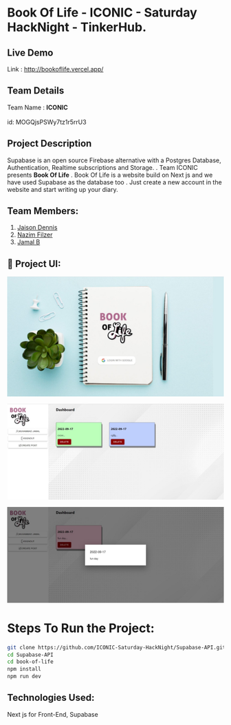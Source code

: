# Book Of Life - ICONIC - Saturday HackNight - TinkerHub.

## Live Demo 

Link : http://bookoflife.vercel.app/

## Team Details

Team Name : <b>ICONIC</b> <br></br>id: MOGQjsPSWy7tz1r5rrU3

## Project Description

Supabase is an open source Firebase alternative with a Postgres Database, Authentication, Realtime subscriptions and Storage. . Team ICONIC presents <b>Book Of Life</b> . Book Of Life is a website build on Next js and we have used Supabase as the database too . Just create a new account in the website and start writing up your diary.

## Team Members:

1. [Jaison Dennis](https://github.com/jaison080) 
2. [Nazim Filzer](https://github.com/NazimFilzer) 
3. [Jamal B](https://github.com/jamaljm) 

## 🔧 Project UI:

![Project Home](https://github.com/ICONIC-Saturday-HackNight/Supabase-API/blob/main/images/img2.jpeg)

![Project Dashboard](https://github.com/ICONIC-Saturday-HackNight/Supabase-API/blob/main/images/img1.jpeg)

![Project Dashboard](https://github.com/ICONIC-Saturday-HackNight/Supabase-API/blob/main/images/img.jpeg)

# Steps To Run the Project:

```bash
git clone https://github.com/ICONIC-Saturday-HackNight/Supabase-API.git
cd Supabase-API
cd book-of-life
npm install
npm run dev
```

## Technologies Used:

Next js for Front-End, Supabase